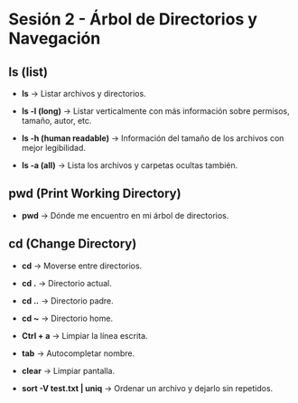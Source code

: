 # Sesión 2 - Árbol de Directorios y Navegación

## ls (list)

* **ls** &rarr; Listar archivos y directorios.

* **ls -l (long)** &rarr; Listar verticalmente con más información sobre permisos, tamaño, autor, etc.

* **ls -h (human readable)** &rarr; Información del tamaño de los archivos con mejor legibilidad.

* **ls -a (all)** &rarr; Lista los archivos y carpetas ocultas también.

## pwd (Print Working Directory)

* **pwd** &rarr; Dónde me encuentro en mi árbol de directorios.

## cd (Change Directory)

* **cd** &rarr; Moverse entre directorios.

* **cd .** &rarr; Directorio actual.

* **cd ..** &rarr; Directorio padre.

* **cd ~** &rarr; Directorio home.

* **Ctrl + a** &rarr; Limpiar la línea escrita.

* **tab** &rarr; Autocompletar nombre.

* **clear** &rarr; Limpiar pantalla.

* **sort -V test.txt | uniq** &rarr; Ordenar un archivo y dejarlo sin repetidos.